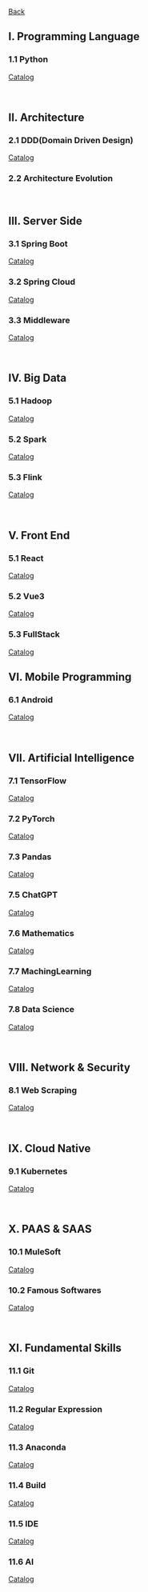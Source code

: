 [Back](../README.md)

## I. Programming Language

### 1.1 Python

[Catalog](1_Program/Python/README.md)

&nbsp;

## II. Architecture

### 2.1 DDD(Domain Driven Design)

[Catalog](2_Architecture/DDD/README.md)

### 2.2 Architecture Evolution

&nbsp;

## III. Server Side

### 3.1 Spring Boot

[Catalog](3_Server/SpringBoot/README.md)

### 3.2 Spring Cloud

[Catalog](3_Server/SpringCloud/README.md)

### 3.3 Middleware

[Catalog](3_Server/MiddleWare/README.md)

&nbsp;

## IV. Big Data

### 5.1 Hadoop

[Catalog](4_BigData/Hadoop/README.md)

### 5.2 Spark

[Catalog](4_BigData/Spark/README.md)

### 5.3 Flink

[Catalog](4_BigData/Flink/README.md)

&nbsp;

## V. Front End

### 5.1 React

[Catalog](5_Front/React/README.md)

### 5.2 Vue3

[Catalog](5_Front/Vue3/README.md)

### 5.3 FullStack

[Catalog](5_Front/FullStack/README.md)

## VI. Mobile Programming

### 6.1 Android

[Catalog](6_Mobile/Android/README.md)

&nbsp;

## VII. Artificial Intelligence

### 7.1 TensorFlow

[Catalog](7_AI/TensorFlow/Catalog.md)

### 7.2 PyTorch

[Catalog](7_AI/PyTorch/README.md)

### 7.3 Pandas

[Catalog](7_AI/Pandas/README.md)

### 7.5 ChatGPT

[Catalog](7_AI/ChatGPT/README.md)

### 7.6 Mathematics

[Catalog](7_AI/Mathematics/README.md)

### 7.7 MachingLearning

[Catalog](7_AI/MachineLearning/README.md)

### 7.8 Data Science

[Catalog](7_AI/DataScience/README.md)

&nbsp;

## VIII. Network & Security

### 8.1 Web Scraping

[Catalog](8_Security/WebScraping/README.md)

&nbsp;

## IX. Cloud Native

### 9.1 Kubernetes

[Catalog](9_CloudNative/Kubernetes/README.md)

&nbsp;

## X. PAAS & SAAS

### 10.1 MuleSoft

[Catalog](10_PAAS/MuleSoft/README.md)

### 10.2 Famous Softwares

[Catalog](10_PAAS/Famous/README.md)

&nbsp;

## XI. Fundamental Skills

### 11.1 Git

[Catalog](11_FundamentalSkills/Git/README.md)

### 11.2 Regular Expression

[Catalog](11_FundamentalSkills/Regex/README.md)

### 11.3 Anaconda

[Catalog](11_FundamentalSkills/Anaconda/README.md)


### 11.4 Build

[Catalog](11_FundamentalSkills/Build/README.md)

### 11.5 IDE

[Catalog](11_FundamentalSkills/IDE/README.md)

### 11.6 AI

[Catalog](11_FundamentalSkills/AI/README.md)

